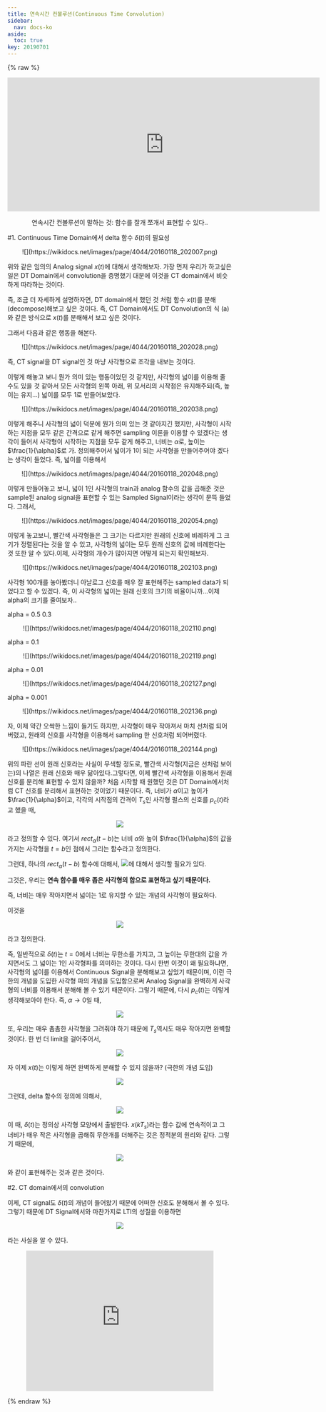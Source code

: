 ```yaml
---
title: 연속시간 컨볼루션(Continuous Time Convolution)
sidebar:
  nav: docs-ko
aside:
  toc: true
key: 20190701
---
```

{% raw %}
<p align="center"><iframe width = "700" height = "300" frameborder = "0" src="https://angeloyeo.github.io/p5/CT_Convolution_2/p5/"></iframe></p>

<center> 연속시간 컨볼루션이 말하는 것: 함수를 잘개 쪼개서 표현할 수 있다..</center>

#1. Continuous Time Domain에서 delta 함수 $\delta(t)$의 필요성

<center>![](https://wikidocs.net/images/page/4044/20160118_202007.png)</center>

위와 같은 임의의 Analog signal $x(t)$에 대해서 생각해보자. 가장 먼저 우리가 하고싶은 일은 DT Domain에서 convolution을 증명했기 대문에 이것을 CT domain에서 비슷하게 따라하는 것이다.


즉, 조금 더 자세하게 설명하자면, DT domain에서 했던 것 처럼 함수 $x(t)$를 분해(decompose)해보고 싶은 것이다.
즉, CT Domain에서도 DT Convolution의 식 (a)와 같은 방식으로 $x(t)$를 분해해서 보고 싶은 것이다.

그래서 다음과 같은 행동을 해본다.


<center>![](https://wikidocs.net/images/page/4044/20160118_202028.png)</center>

즉, CT signal을 DT signal인 것 마냥 사각형으로 조각을 내보는 것이다.

이렇게 해놓고 보니 뭔가 의미 있는 행동이었던 것 같지만, 사각형의 넓이를 이용해 줄 수도 있을 것 같아서 모든 사각형의 왼쪽 아래, 위 모서리의 시작점은 유지해주되(즉, 높이는 유지...) 넓이를 모두 1로 만들어보았다.


<center>![](https://wikidocs.net/images/page/4044/20160118_202038.png)</center>


이렇게 해주니 사각형의 넓이 덕분에 뭔가 의미 있는 것 같아지긴 했지만, 사각형이 시작하는 지점을 모두 같은 간격으로 같게 해주면 sampling 이론을 이용할 수 있겠다는 생각이 들어서 사각형이 시작하는 지점을 모두 같게 해주고, 너비는 $\alpha$로, 높이는 $\frac{1}{\alpha}$로 가. 정의해주어서 넓이가 1이 되는 사각형을 만들어주어야 겠다는 생각이 들었다. 즉, 넓이를 이용해서



<center>![](https://wikidocs.net/images/page/4044/20160118_202048.png)</center>

이렇게 만들어놓고 보니, 넓이 1인 사각형의 train과 analog 함수의 값을 곱해준 것은 sample된 analog signal을 표현할 수 있는 Sampled Signal이라는 생각이 문뜩 들었다. 그래서,



<center>![](https://wikidocs.net/images/page/4044/20160118_202054.png)</center>

이렇게 놓고보니, 빨간색 사각형들은 그 크기는 다르지만 원래의 신호에 비례하게 그 크기가 정렬된다는 것을 알 수 있고, 사각형의 넓이는 모두 원래 신호의 값에 비례한다는 것 또한 알 수 있다.이제, 사각형의 개수가 많아지면 어떻게 되는지 확인해보자.


<center>![](https://wikidocs.net/images/page/4044/20160118_202103.png)</center>

사각형 100개를 놓아봤더니 아날로그 신호를 매우 잘 표현해주는 sampled data가 되었다고 할 수 있겠다. 즉, 이 사각형의 넓이는 원래 신호의 크기의 비율이니까...이제 alpha의 크기를 줄여보자..

alpha = 0.5  0.3



<center>![](https://wikidocs.net/images/page/4044/20160118_202110.png)</center>

alpha = 0.1



<center>![](https://wikidocs.net/images/page/4044/20160118_202119.png)</center>


alpha = 0.01



<center>![](https://wikidocs.net/images/page/4044/20160118_202127.png)</center>


alpha = 0.001




<center>![](https://wikidocs.net/images/page/4044/20160118_202136.png)</center>

자, 이제 약간 오싹한 느낌이 들기도 하지만, 사각형이 매우 작아져서 마치 선처럼 되어버렸고, 원래의 신호를 사각형을 이용해서 sampling 한 신호처럼 되어버렸다.


<center>![](https://wikidocs.net/images/page/4044/20160118_202144.png)</center>


위의 파란 선이 원래 신호라는 사실이 무색할 정도로, 빨간색 사각형(지금은 선처럼 보이는)의 나열은 원래 신호와 매우 닮아있다.그렇다면, 이제 빨간색 사각형을 이용해서 원래 신호를 분리해 표현할 수 있지 않을까? 처음 시작할 때 원했던 것은 DT Domain에서처럼 CT 신호를 분리해서 표현하는 것이었기 때문이다. 즉, 너비가 $\alpha$이고 높이가 $\frac{1}{\alpha}$이고, 각각의 시작점의 간격이 $T_s$인 사각형 펄스의 신호를 $p_c(t)$라고 했을 때,

<center><img src="http://bit.ly/1OFjReF"></center>

라고 정의할 수 있다. 여기서 $rect_\alpha (t-b)$는 너비 $\alpha$와 높이 $\frac{1}{\alpha}$의 값을 가지는 사각형을 $t=b$인 점에서 그리는 함수라고 정의한다.

그런데, 하나의 $rect_\alpha(t-b)$ 함수에 대해서, <img src="http://bit.ly/1JXRHid">에 대해서 생각할 필요가 있다.

그것은, 우리는 **연속 함수를 매우 좁은 사각형의 합으로 표현하고 싶기 때문이다.**

즉, 너비는 매우 작아지면서 넓이는 1로 유지할 수 있는 개념의 사각형이 필요하다.

이것을



<center><img src="http://bit.ly/1OFjYqF"></center>



라고 정의한다.

즉, 일반적으로 $\delta(t)$는 $t=0$에서 너비는 무한소를 가지고, 그 높이는 무한대의 값을 가지면서도 그 넓이는 1인 사각형파를 의미하는 것이다. 다시 한번 이것이 왜 필요하냐면, 사각형의 넓이를 이용해서 Continuous Signal을 분해해보고 싶었기 때문이며, 이런 극한의 개념을 도입한 사각형 파의 개념을 도입함으로써 Analog Signal을 완벽하게 사각형의 너비를 이용해서 분해해 볼 수 있기 때문이다. 그렇기 때문에, 다시 $p_c(t)$는 이렇게 생각해보아야 한다. 즉, $\alpha \rightarrow 0$일 때,


<center><img src="http://bit.ly/1JXRwDx"></center>

또, 우리는 매우 촘촘한 사각형을 그려줘야 하기 때문에 $T_s$역시도 매우 작아지면 완벽할 것이다. 한 번 더 limit을 걸어주어서,


<center><img src="http://bit.ly/1JXRwU1"></center>


자 이제 $x(t)$는 이렇게 하면 완벽하게 분해할 수 있지 않을까? (극한의 개념 도입)

<center><img src="http://bit.ly/1JXRzPJ"></center>


그런데, delta 함수의 정의에 의해서,

<center><img src="http://bit.ly/1JXRxYb"></center>

이 때, $\delta(t)$는 정의상 사각형 모양에서 출발한다. $x(kT_s)$라는 함수 값에 연속적이고 그 너비가 매우 작은 사각형을 곱해줘 무한개를 더해주는 것은 정적분의 원리와 같다. 그렇기 때문에,

<center><img src="http://bit.ly/1JXRADj"></center>


와 같이 표현해주는 것과 같은 것이다.


#2. CT domain에서의 convolution

이제, CT signal도 $\delta(t)$의 개념이 들어왔기 때문에 어떠한 신호도 분해해서 볼 수 있다. 그렇기 때문에 DT Signal에서와 마찬가지로 LTI의 성질을 이용하면

<center><img src="http://bit.ly/1JXRATS"></center>


라는 사실을 알 수 있다.


<center> <iframe width="420" height="315" src="https://www.youtube.com/embed/HLYxnTV1N5k" frameborder="0" allowfullscreen></iframe> </center>

{% endraw %}
